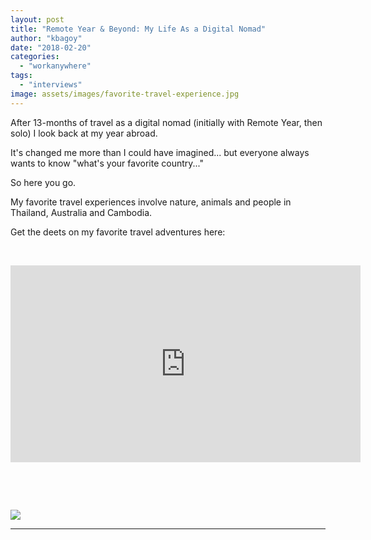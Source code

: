 ```yaml
---
layout: post
title: "Remote Year & Beyond: My Life As a Digital Nomad"
author: "kbagoy"
date: "2018-02-20"
categories: 
  - "workanywhere"
tags: 
  - "interviews"
image: assets/images/favorite-travel-experience.jpg
---
```


After 13-months of travel as a digital nomad (initially with Remote Year, then solo) I look back at my year abroad.

It's changed me more than I could have imagined... but everyone always wants to know "what's your favorite country..."

So here you go.

My favorite travel experiences involve nature, animals and people in Thailand, Australia and Cambodia.

Get the deets on my favorite travel adventures here:

 

<iframe src="https://www.youtube.com/embed/-ZXd2kLMQjA" width="560" height="315" frameborder="0" allowfullscreen="allowfullscreen" data-mce-fragment="1"></iframe>

 

 

![](images/Learnaboutmyexperience-683x1024.png)

* * *
